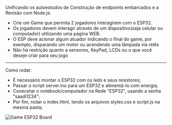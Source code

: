 Unificando os autoestudos de Construção de endpoints embarcados e a Revisão com Node.js:

- Crie um Game que permita 2 jogadores interagirem com o ESP32. 
- Os jogadores devem interagir através de um dispositivo(seja celular ou computador) utilizando uma página WEB. 
- O ESP deve acionar algum atuador indicando o final do game, por exemplo, disparando um motor ou acendendo uma lâmpada via relês
- Não há restrição quanto a sensores, KeyPad, LCDs ou o que você deseje criar para seu jogo

----------------------------------------------------------------------

Como rodar:
- É necessário montar o ESP32 com os leds e seus resistores;
- Passar o script server.ino para um ESP32 e alimentá-lo com energia;
- Conecetar o notebook/computador na Rede "ESP32", usando a senha "saadi1234";
- Por fim, rodar o index.html, tendo os arquivos styles.css e script.js na mesma pasta;

![Game ESP32 Board](https://user-images.githubusercontent.com/54749257/205448177-0f90d016-366e-4b22-b2ad-1d6ae61fad90.jpeg)
